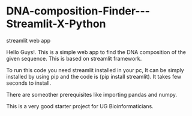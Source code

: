 # DNA-composition-Finder---Streamlit-X-Python
streamlit web app

Hello Guys!. This is a simple web app to find the DNA composition of the given sequence.
This is based on streamlit framework.

To run this code you need streamlit installed in your pc, It can be simply installed by using pip and the code is (pip install streamlit). It takes few seconds to install.

There are someother prerequisites like importing pandas and numpy.

This is a very good starter project for UG Bioinformaticians.
